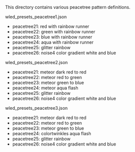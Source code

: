 This directory contains various peacetree pattern definitions.

wled_presets_peacetree1.json
* peacetree21: red with rainbow runner
* peacetree22: green with rainbow runner
* peacetree23: blue with rainbow runner
* peacetree24: aqua with rainbow runner
* peacetree25: glitter rainbow
* peacetree26: noise4 color gradient white and blue

wled_presets_peacetree2.json
* peacetree21: meteor dark red to red
* peacetree22: meteor red to green
* peacetree23: meteor green to blue
* peacetree24: meteor aqua flash
* peacetree25: glitter rainbow
* peacetree26: noise4 color gradient white and blue

wled_presets_peacetree3.json
* peacetree21: meteor dark red to red
* peacetree22: meteor red to green
* peacetree23: meteor green to blue
* peacetree24: colortwinkles aqua flash
* peacetree25: glitter rainbow
* peacetree26: noise4 color gradient white and blue
